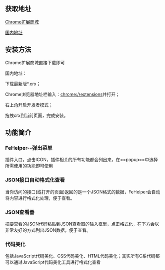 ## 获取地址

[Chrome扩展商城](https://chrome.google.com/webstore/detail/web%E5%89%8D%E7%AB%AF%E5%8A%A9%E6%89%8Bfehelper/pkgccpejnmalmdinmhkkfafefagiiiad)

[国内地址](https://github.com/zxlie/FeHelper/tree/master/apps/static/screenshot/crx)

## 安装方法

Chrome扩展商城直接下载即可

国内地址：

下载最新版*.crx；

Chrome浏览器地址栏输入：[chrome://extensions](chrome://extensions)并打开；

右上角开启开发者模式；

拖拽crx到当前页面，完成安装。
## 功能简介
### FeHelper--弹出菜单

插件入口，点击ICON，插件相关的所有功能都会列出来，在==popup==中选择所需使用的功能即可使用

### JSON接口自动格式化查看

当你访问的接口(或打开的页面)返回的是一个JSON格式的数据，FeHelper会自动将内容进行格式化处理，便于查看。

### JSON查看器

把要查看的JSON代码粘贴到JSON查看器的输入框里，点击格式化，在下方会以非常友好的方式列出JSON数据，便于查看。

### 代码美化
包括JavaScript代码美化、CSS代码美化、HTML代码美化；其实所有C系代码都可以通过JavaScript代码美化工具进行格式化查看

